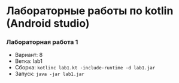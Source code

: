 # Лабораторные работы по kotlin (Android studio)

### Лабораторная работа 1

- Вариант: 8
- Ветка: lab1
- Сборка: `kotlinc lab1.kt -include-runtime -d lab1.jar`
- Запуск: `java -jar lab1.jar`
